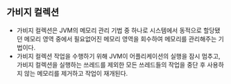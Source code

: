 ## 가비지 컬렉션

- 가비지 컬렉션은 JVM의 메모리 관리 기법 중 하나로 시스템에서 동적으로 할당됐던 메모리 영역 중에서 필요없어진 메모리 영역을 회수하여 메모리를 관리해주는 기법이다.
- 가비지 컬렉션 작업을 수행하기 위해 JVM이 어플리케이션의 실행을 잠시 멈추고, 가비지 컬렉션을 실행하는 쓰레드를 제외한 모든 쓰레드들의 작업을 중단 후 사용하지 않는 메모리를 제거하고 작업이 재개된다.
